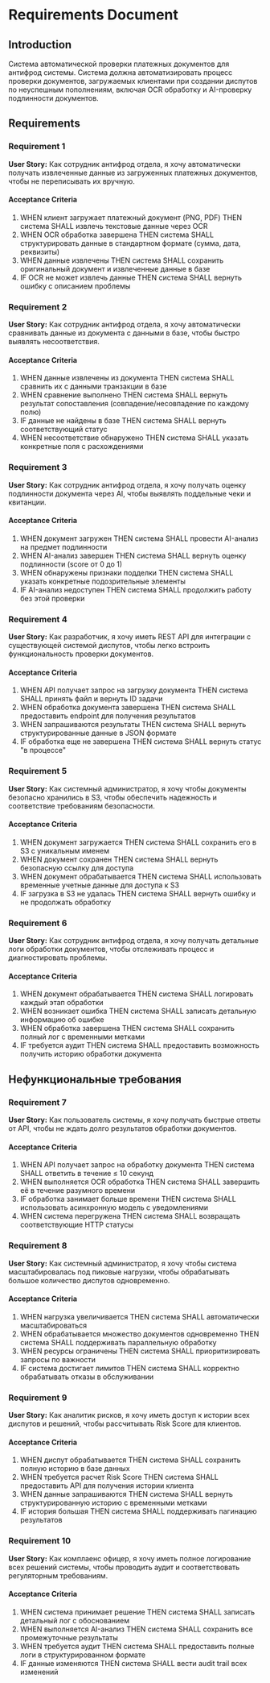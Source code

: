 # Requirements Document

## Introduction

Система автоматической проверки платежных документов для антифрод системы. Система должна автоматизировать процесс проверки документов, загружаемых клиентами при создании диспутов по неуспешным пополнениям, включая OCR обработку и AI-проверку подлинности документов.

## Requirements

### Requirement 1

**User Story:** Как сотрудник антифрод отдела, я хочу автоматически получать извлеченные данные из загруженных платежных документов, чтобы не переписывать их вручную.

#### Acceptance Criteria

1. WHEN клиент загружает платежный документ (PNG, PDF) THEN система SHALL извлечь текстовые данные через OCR
2. WHEN OCR обработка завершена THEN система SHALL структурировать данные в стандартном формате (сумма, дата, реквизиты)
3. WHEN данные извлечены THEN система SHALL сохранить оригинальный документ и извлеченные данные в базе
4. IF OCR не может извлечь данные THEN система SHALL вернуть ошибку с описанием проблемы

### Requirement 2

**User Story:** Как сотрудник антифрод отдела, я хочу автоматически сравнивать данные из документа с данными в базе, чтобы быстро выявлять несоответствия.

#### Acceptance Criteria

1. WHEN данные извлечены из документа THEN система SHALL сравнить их с данными транзакции в базе
2. WHEN сравнение выполнено THEN система SHALL вернуть результат сопоставления (совпадение/несовпадение по каждому полю)
3. IF данные не найдены в базе THEN система SHALL вернуть соответствующий статус
4. WHEN несоответствие обнаружено THEN система SHALL указать конкретные поля с расхождениями

### Requirement 3

**User Story:** Как сотрудник антифрод отдела, я хочу получать оценку подлинности документа через AI, чтобы выявлять поддельные чеки и квитанции.

#### Acceptance Criteria

1. WHEN документ загружен THEN система SHALL провести AI-анализ на предмет подлинности
2. WHEN AI-анализ завершен THEN система SHALL вернуть оценку подлинности (score от 0 до 1)
3. WHEN обнаружены признаки подделки THEN система SHALL указать конкретные подозрительные элементы
4. IF AI-анализ недоступен THEN система SHALL продолжить работу без этой проверки

### Requirement 4

**User Story:** Как разработчик, я хочу иметь REST API для интеграции с существующей системой диспутов, чтобы легко встроить функциональность проверки документов.

#### Acceptance Criteria

1. WHEN API получает запрос на загрузку документа THEN система SHALL принять файл и вернуть ID задачи
2. WHEN обработка документа завершена THEN система SHALL предоставить endpoint для получения результатов
3. WHEN запрашиваются результаты THEN система SHALL вернуть структурированные данные в JSON формате
4. IF обработка еще не завершена THEN система SHALL вернуть статус "в процессе"

### Requirement 5

**User Story:** Как системный администратор, я хочу чтобы документы безопасно хранились в S3, чтобы обеспечить надежность и соответствие требованиям безопасности.

#### Acceptance Criteria

1. WHEN документ загружается THEN система SHALL сохранить его в S3 с уникальным именем
2. WHEN документ сохранен THEN система SHALL вернуть безопасную ссылку для доступа
3. WHEN документ обрабатывается THEN система SHALL использовать временные учетные данные для доступа к S3
4. IF загрузка в S3 не удалась THEN система SHALL вернуть ошибку и не продолжать обработку

### Requirement 6

**User Story:** Как сотрудник антифрод отдела, я хочу получать детальные логи обработки документов, чтобы отслеживать процесс и диагностировать проблемы.

#### Acceptance Criteria

1. WHEN документ обрабатывается THEN система SHALL логировать каждый этап обработки
2. WHEN возникает ошибка THEN система SHALL записать детальную информацию об ошибке
3. WHEN обработка завершена THEN система SHALL сохранить полный лог с временными метками
4. IF требуется аудит THEN система SHALL предоставить возможность получить историю обработки документа

## Нефункциональные требования

### Requirement 7

**User Story:** Как пользователь системы, я хочу получать быстрые ответы от API, чтобы не ждать долго результатов обработки документов.

#### Acceptance Criteria

1. WHEN API получает запрос на обработку документа THEN система SHALL ответить в течение ≤ 10 секунд
2. WHEN выполняется OCR обработка THEN система SHALL завершить её в течение разумного времени
3. IF обработка занимает больше времени THEN система SHALL использовать асинхронную модель с уведомлениями
4. WHEN система перегружена THEN система SHALL возвращать соответствующие HTTP статусы

### Requirement 8

**User Story:** Как системный администратор, я хочу чтобы система масштабировалась под пиковые нагрузки, чтобы обрабатывать большое количество диспутов одновременно.

#### Acceptance Criteria

1. WHEN нагрузка увеличивается THEN система SHALL автоматически масштабироваться
2. WHEN обрабатывается множество документов одновременно THEN система SHALL поддерживать параллельную обработку
3. WHEN ресурсы ограничены THEN система SHALL приоритизировать запросы по важности
4. IF система достигает лимитов THEN система SHALL корректно обрабатывать отказы в обслуживании

### Requirement 9

**User Story:** Как аналитик рисков, я хочу иметь доступ к истории всех диспутов и решений, чтобы рассчитывать Risk Score для клиентов.

#### Acceptance Criteria

1. WHEN диспут обрабатывается THEN система SHALL сохранить полную историю в базе данных
2. WHEN требуется расчет Risk Score THEN система SHALL предоставить API для получения истории клиента
3. WHEN данные запрашиваются THEN система SHALL вернуть структурированную историю с временными метками
4. IF история большая THEN система SHALL поддерживать пагинацию результатов

### Requirement 10

**User Story:** Как комплаенс офицер, я хочу иметь полное логирование всех решений системы, чтобы проводить аудит и соответствовать регуляторным требованиям.

#### Acceptance Criteria

1. WHEN система принимает решение THEN система SHALL записать детальный лог с обоснованием
2. WHEN выполняется AI-анализ THEN система SHALL сохранить все промежуточные результаты
3. WHEN требуется аудит THEN система SHALL предоставить полные логи в структурированном формате
4. IF данные изменяются THEN система SHALL вести audit trail всех изменений